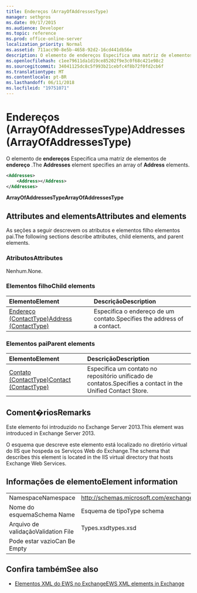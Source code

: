 ```yaml
---
title: Endereços (ArrayOfAddressesType)
manager: sethgros
ms.date: 09/17/2015
ms.audience: Developer
ms.topic: reference
ms.prod: office-online-server
localization_priority: Normal
ms.assetid: 711acc90-8e5b-4658-92d2-16cd441db56e
description: O elemento de endereços Especifica uma matriz de elementos de endereço.
ms.openlocfilehash: c1ee79611da1d19ce85202f9e3c0f68c421e98c2
ms.sourcegitcommit: 34041125dc8c5f993b21cebfc4f8b72f0fd2cb6f
ms.translationtype: MT
ms.contentlocale: pt-BR
ms.lasthandoff: 06/11/2018
ms.locfileid: "19751071"
---
```

# <a name="addresses-arrayofaddressestype"></a><span data-ttu-id="ad8bb-103">Endereços (ArrayOfAddressesType)</span><span class="sxs-lookup"><span data-stu-id="ad8bb-103">Addresses (ArrayOfAddressesType)</span></span>

<span data-ttu-id="ad8bb-104">O elemento de **endereços** Especifica uma matriz de elementos de **endereço** .</span><span class="sxs-lookup"><span data-stu-id="ad8bb-104">The **Addresses** element specifies an array of **Address** elements.</span></span> 
  
```XML
<Addresses>
    <Address></Address>
</Addresses>
```

 <span data-ttu-id="ad8bb-105">**ArrayOfAddressesType**</span><span class="sxs-lookup"><span data-stu-id="ad8bb-105">**ArrayOfAddressesType**</span></span>
## <a name="attributes-and-elements"></a><span data-ttu-id="ad8bb-106">Attributes and elements</span><span class="sxs-lookup"><span data-stu-id="ad8bb-106">Attributes and elements</span></span>

<span data-ttu-id="ad8bb-107">As seções a seguir descrevem os atributos e elementos filho elementos pai.</span><span class="sxs-lookup"><span data-stu-id="ad8bb-107">The following sections describe attributes, child elements, and parent elements.</span></span>
  
### <a name="attributes"></a><span data-ttu-id="ad8bb-108">Atributos</span><span class="sxs-lookup"><span data-stu-id="ad8bb-108">Attributes</span></span>

<span data-ttu-id="ad8bb-109">Nenhum.</span><span class="sxs-lookup"><span data-stu-id="ad8bb-109">None.</span></span>
  
### <a name="child-elements"></a><span data-ttu-id="ad8bb-110">Elementos filho</span><span class="sxs-lookup"><span data-stu-id="ad8bb-110">Child elements</span></span>

|<span data-ttu-id="ad8bb-111">**Elemento**</span><span class="sxs-lookup"><span data-stu-id="ad8bb-111">**Element**</span></span>|<span data-ttu-id="ad8bb-112">**Descrição**</span><span class="sxs-lookup"><span data-stu-id="ad8bb-112">**Description**</span></span>|
|:-----|:-----|
|[<span data-ttu-id="ad8bb-113">Endereço (ContactType)</span><span class="sxs-lookup"><span data-stu-id="ad8bb-113">Address (ContactType)</span></span>](address-contacttype.md) <br/> |<span data-ttu-id="ad8bb-114">Especifica o endereço de um contato.</span><span class="sxs-lookup"><span data-stu-id="ad8bb-114">Specifies the address of a contact.</span></span>  <br/> |
   
### <a name="parent-elements"></a><span data-ttu-id="ad8bb-115">Elementos pai</span><span class="sxs-lookup"><span data-stu-id="ad8bb-115">Parent elements</span></span>

|<span data-ttu-id="ad8bb-116">**Elemento**</span><span class="sxs-lookup"><span data-stu-id="ad8bb-116">**Element**</span></span>|<span data-ttu-id="ad8bb-117">**Descrição**</span><span class="sxs-lookup"><span data-stu-id="ad8bb-117">**Description**</span></span>|
|:-----|:-----|
|[<span data-ttu-id="ad8bb-118">Contato (ContactType)</span><span class="sxs-lookup"><span data-stu-id="ad8bb-118">Contact (ContactType)</span></span>](contact-contacttype.md) <br/> |<span data-ttu-id="ad8bb-119">Especifica um contato no repositório unificado de contatos.</span><span class="sxs-lookup"><span data-stu-id="ad8bb-119">Specifies a contact in the Unified Contact Store.</span></span>  <br/> |
   
## <a name="remarks"></a><span data-ttu-id="ad8bb-120">Coment�rios</span><span class="sxs-lookup"><span data-stu-id="ad8bb-120">Remarks</span></span>

<span data-ttu-id="ad8bb-121">Este elemento foi introduzido no Exchange Server 2013.</span><span class="sxs-lookup"><span data-stu-id="ad8bb-121">This element was introduced in Exchange Server 2013.</span></span>
  
<span data-ttu-id="ad8bb-122">O esquema que descreve este elemento está localizado no diretório virtual do IIS que hospeda os Serviços Web do Exchange.</span><span class="sxs-lookup"><span data-stu-id="ad8bb-122">The schema that describes this element is located in the IIS virtual directory that hosts Exchange Web Services.</span></span>
  
## <a name="element-information"></a><span data-ttu-id="ad8bb-123">Informações de elemento</span><span class="sxs-lookup"><span data-stu-id="ad8bb-123">Element information</span></span>

|||
|:-----|:-----|
|<span data-ttu-id="ad8bb-124">Namespace</span><span class="sxs-lookup"><span data-stu-id="ad8bb-124">Namespace</span></span>  <br/> |http://schemas.microsoft.com/exchange/services/2006/types  <br/> |
|<span data-ttu-id="ad8bb-125">Nome do esquema</span><span class="sxs-lookup"><span data-stu-id="ad8bb-125">Schema Name</span></span>  <br/> |<span data-ttu-id="ad8bb-126">Esquema de tipo</span><span class="sxs-lookup"><span data-stu-id="ad8bb-126">Type schema</span></span>  <br/> |
|<span data-ttu-id="ad8bb-127">Arquivo de validação</span><span class="sxs-lookup"><span data-stu-id="ad8bb-127">Validation File</span></span>  <br/> |<span data-ttu-id="ad8bb-128">Types.xsd</span><span class="sxs-lookup"><span data-stu-id="ad8bb-128">types.xsd</span></span>  <br/> |
|<span data-ttu-id="ad8bb-129">Pode estar vazio</span><span class="sxs-lookup"><span data-stu-id="ad8bb-129">Can Be Empty</span></span>  <br/> ||
   
## <a name="see-also"></a><span data-ttu-id="ad8bb-130">Confira também</span><span class="sxs-lookup"><span data-stu-id="ad8bb-130">See also</span></span>

- [<span data-ttu-id="ad8bb-131">Elementos XML do EWS no Exchange</span><span class="sxs-lookup"><span data-stu-id="ad8bb-131">EWS XML elements in Exchange</span></span>](ews-xml-elements-in-exchange.md)

